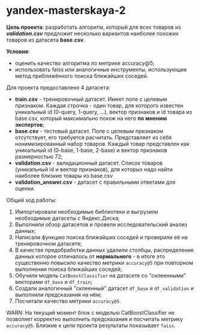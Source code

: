 # yandex-masterskaya-2
**Цель проекта**: разработать алгоритм, который для всех товаров из ***validation.csv*** предложит несколько вариантов наиболее похожих товаров из датасета **base.csv**.

**Условия**:
- оценить качество алгоритма по метрике accuracy@5;
- использовать faiss или аналогичные инструменты, использующие метод приближённого поиска ближайших соседей.

Для проекта предоставлено 4 датасета:
- **train.csv** - тренировочный датасет. Имеет поле с целевым признаком. Каждая строчка - один товар, для которого известен уникальный id (0-query, 1-query, …), вектор признаков и id товара из base.csv, который максимально похож на него **по мнению экспертов**;
- **base.csv** - тестовый датасет. Поле с целевым признаком отсутствует, его требуется расчитать. Представляет из себя нонимизированный набор товаров. Каждый товар представлен как уникальный id (0-base, 1-base, 2-base) и вектор признаков размерностью 72;
- **validation.csv** - валидационный датасет. Список товаров (уникальный id и вектор признаков), для которых надо найти наиболее близкие товары из base.csv
- **validation_answer.csv** - датасет с правильными ответами для оценки.

Общий ход работы:
1. Импортировали необходимые библиотеки и выгрузили необходимые датасеты с Яндекс.Диска;
2. Выполнили обзор датасетов и провели исследовательский анализ данных;
3. Написали функцию поиска ближайших соседей и проверили её на тренировочном датасете;
4. В качестве предобработки данных удалили столбцы, распределение данных которое отличалось от **нормального** - в итоге это существенно повысило качество метрики `accuracy@5` при повторном выполнении поиска ближайших соседей;
5. Обучили модель `CatBoostClassifier` на датасете со "склеенными" векторами `df_base` и `df_train`;
6. Создали аналогичный "склеенный" датасет `df_base` и `df_validation` и выполнили предсказания на нём;
7. Посчитали качество метрики `accuracy@5`.

WARN:
На текущий момент блок с моделью CatBoostClassifier не позволяет корректно выполнить предсказания и посчитать метрику `accuracy@5`.
Близкие к цели проекта результаты показывает `faiss`.
